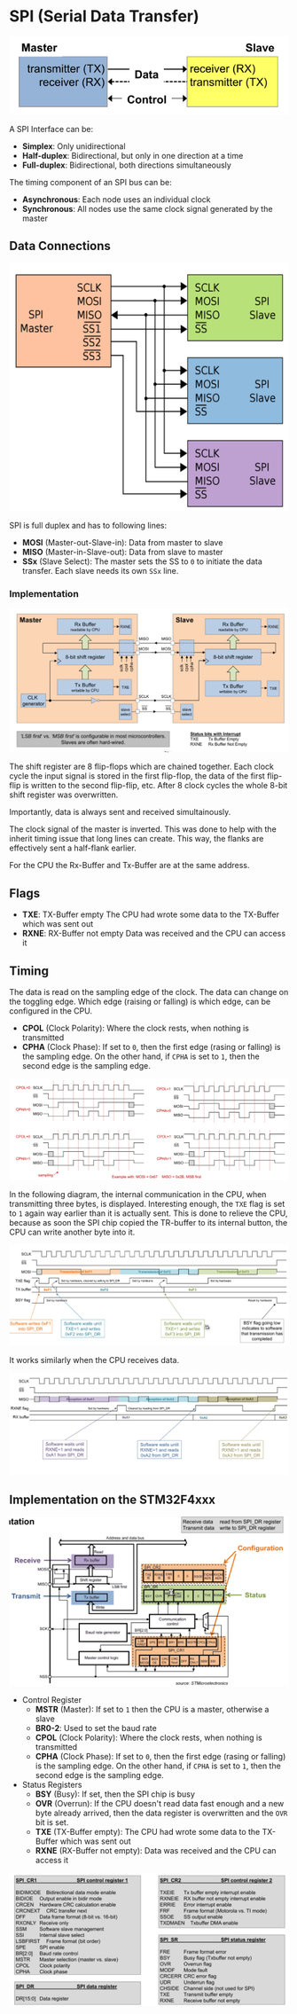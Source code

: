 # SPI (Serial Data Transfer)

![image-20230315101611827](res/SPI/image-20230315101611827.png)

A SPI Interface can be:

* **Simplex**: Only unidirectional
* **Half-duplex**: Bidirectional, but only in one direction at a time
* **Full-duplex**: Bidirectional, both directions simultaneously

The timing component of an SPI bus can be:

* **Asynchronous**: Each node uses an individual clock
* **Synchronous**: All nodes use the same clock signal generated by the master

## Data Connections

![image-20230315102549548](res/SPI/image-20230315102549548.png)

SPI is full duplex and has to following lines:

* **MOSI** (Master-out-Slave-in): Data from master to slave
* **MISO** (Master-in-Slave-out): Data from slave to master
* **SSx** (Slave Select): The master sets the SS to `0` to initiate the data transfer. Each slave needs its own `SSx` line.

### Implementation

![image-20230315102853994](res/SPI/image-20230315102853994.png)

The shift register are 8 flip-flops which are chained together. Each clock cycle the input signal is stored in the first flip-flop, the data of the first flip-flip is written to the second flip-flip, etc. After 8 clock cycles the whole 8-bit shift register was overwritten. 

Importantly, data is always sent and received simultainously.

The clock signal of the master is inverted. This was done to help with the inherit timing issue that long lines can create. This way, the flanks are effectively sent a half-flank earlier.

For the CPU the Rx-Buffer and Tx-Buffer are at the same address.

## Flags

* **TXE**: TX-Buffer empty
  The CPU had wrote some data to the TX-Buffer which was sent out
* **RXNE**: RX-Buffer not empty
  Data was received and the CPU can access it

## Timing

The data is read on the sampling edge of the clock. The data can change on the toggling edge. Which edge (raising or falling) is which edge, can be configured in the CPU.

* **CPOL** (Clock Polarity): Where the clock rests, when nothing is transmitted
* **CPHA** (Clock Phase): If set to `0`, then the first edge (rasing or falling) is the sampling edge. On the other hand, if `CPHA` is set to `1`, then the second edge is the sampling edge.

![image-20230315105740126](res/SPI/image-20230315105740126.png)

In the following diagram, the internal communication in the CPU, when transmitting three bytes, is displayed. Interesting enough, the `TXE` flag is set to `1`  again way earlier than it is actually sent. This is done to relieve the CPU, because as soon the SPI chip copied the TR-buffer to its internal button, the CPU can write another byte into it.

![image-20230315112147837](res/SPI/image-20230315112147837.png)

It works similarly when the CPU receives data.

![image-20230315112251930](res/SPI/image-20230315112251930.png)

## Implementation on the STM32F4xxx

![image-20230315111334780](res/SPI/image-20230315111334780.png)

* Control Register
  * **MSTR** (Master): If set to `1` then the CPU is a master, otherwise a slave
  * **BR0-2**: Used to set the baud rate
  * **CPOL** (Clock Polarity): Where the clock rests, when nothing is transmitted
  * **CPHA** (Clock Phase): If set to `0`, then the first edge (rasing or falling) is the sampling edge. On the other hand, if `CPHA` is set to `1`, then the second edge is the sampling edge.
* Status Registers
  * **BSY** (Busy): If set, then the SPI chip is busy
  * **OVR** (Overrun): If the CPU doesn't read data fast enough and a new byte already arrived, then the data register is overwritten and the `OVR` bit is set.
  * **TXE** (TX-Buffer empty): The CPU had wrote some data to the TX-Buffer which was sent out
  * **RXNE** (RX-Buffer not empty): Data was received and the CPU can access it

![image-20230424163536295](res/SPI/image-20230424163536295.png)